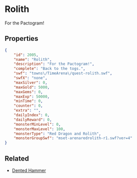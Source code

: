 # Rolith

For the Pactogram!

## Properties

```json
{
    "id": 2005,
    "name": "Rolith",
    "description": "For the Pactogram!",
    "complete": "Back to the togs.",
    "swf": "towns\/TimeArena\/quest-rolith.swf",
    "swfX": "none",
    "maxSilver": 0,
    "maxGold": 5000,
    "maxGems": 0,
    "maxExp": 50000,
    "minTime": 0,
    "counter": 0,
    "extra": "",
    "dailyIndex": 0,
    "dailyReward": 0,
    "monsterMinLevel": 0,
    "monsterMaxLevel": 100,
    "monsterType": "Red Dragon and Rolith",
    "monsterGroupSwf": "mset-arenaredrolith-r1.swf?ver=4"
}
```

## Related

- [Dented Hammer](../items/21220-dented-hammer.md)

